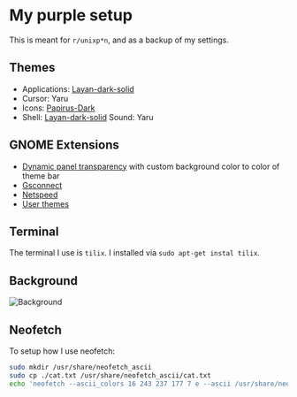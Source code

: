 # My purple setup

This is meant for `r/unixp*n`, and as a backup of my settings.

## Themes

* Applications: [Layan-dark-solid](https://www.gnome-look.org/p/1309214/)
* Cursor: Yaru
* Icons: [Papirus-Dark](https://github.com/PapirusDevelopmentTeam/papirus-icon-theme)
* Shell: [Layan-dark-solid](https://www.gnome-look.org/p/1309214/)
Sound: Yaru

## GNOME Extensions

* [Dynamic panel transparency](https://extensions.gnome.org/extension/1011/dynamic-panel-transparency/) with custom background color to color of theme bar
* [Gsconnect](https://extensions.gnome.org/extension/1319/gsconnect/)
* [Netspeed](https://extensions.gnome.org/extension/104/netspeed/)
* [User themes](https://extensions.gnome.org/extension/19/user-themes/)

## Terminal

The terminal I use is `tilix`. I installed via `sudo apt-get instal tilix`.

## Background

![Background](https://lunawood.com/wp-content/uploads/2018/02/placeholder-image.png)

## Neofetch

To setup how I use neofetch:

```bash
sudo mkdir /usr/share/neofetch_ascii
sudo cp ./cat.txt /usr/share/neofetch_ascii/cat.txt
echo 'neofetch --ascii_colors 16 243 237 177 7 e --ascii /usr/share/neofetch_ascii/cat.txt' >> ~/.zshrc
```